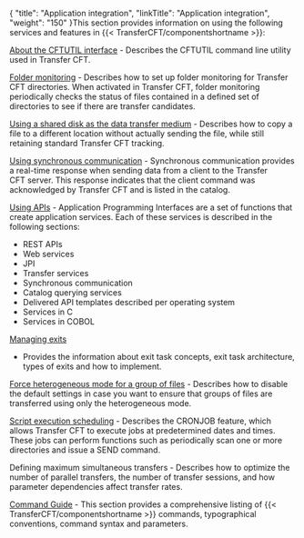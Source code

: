 {
    "title": "Application integration",
    "linkTitle": "Application integration",
    "weight": "150"
}This section provides information on using the following services and features in {{< TransferCFT/componentshortname  >}}:

[About the CFTUTIL interface](../c_intro_userinterfaces/about_cftutil) - Describes the CFTUTIL command line utility used in Transfer CFT.

[Folder monitoring](intro_folder_monitor/folder_monitor_uconf) - Describes how to set up folder monitoring for Transfer CFT directories. When activated in Transfer CFT, folder monitoring periodically checks the status of files contained in a defined set of directories to see if there are transfer candidates.

[Using a shared disk as the data transfer medium](copy_a_file) - Describes how to copy a file to a different location without actually sending the file, while still retaining standard Transfer CFT tracking.

[Using synchronous communication](synch_comm_tcpip_intro) - Synchronous communication provides a real-time response when sending data from a client to the Transfer CFT server. This response indicates that the client command was acknowledged by Transfer CFT and is listed in the catalog.

[Using APIs](../cft_intro_install/about_this_document_zos/using_apis) - Application Programming Interfaces are a set of functions
that create application services.
Each of these services is described in the following sections:

- REST APIs
- Web services
- JPI
- Transfer services
- Synchronous communication
- Catalog querying services
- Delivered API templates described per operating system
- Services in C
- Services in COBOL

[Managing exits](managing_exits)
- Provides the information about exit
task concepts, exit
task architecture, types of exits and how to implement.

[Force heterogeneous mode for a group of files](../admin_intro/uconf/uconf_heterogeneous_mode) - Describes how to disable the default settings in case you want to ensure that groups of files are transferred using only the heterogeneous mode.

[Script execution scheduling](../c_intro_userinterfaces/web_copilot_ui/flow_def_intro/cftcron) - Describes the CRONJOB feature, which allows Transfer CFT to execute jobs at predetermined
dates and times. These jobs can perform functions such as periodically
scan one or more directories and issue a SEND command.

Defining maximum simultaneous transfers - Describes how to optimize the number of parallel transfers, the number of transfer sessions, and how parameter dependencies affect transfer rates.

[Command Guide](../gettingstarted_intro/my_first_transfer_flow_using_cg/typographical_conventions) - This section provides a comprehensive listing of {{< TransferCFT/componentshortname  >}} commands,
typographical conventions, command syntax and parameters.
